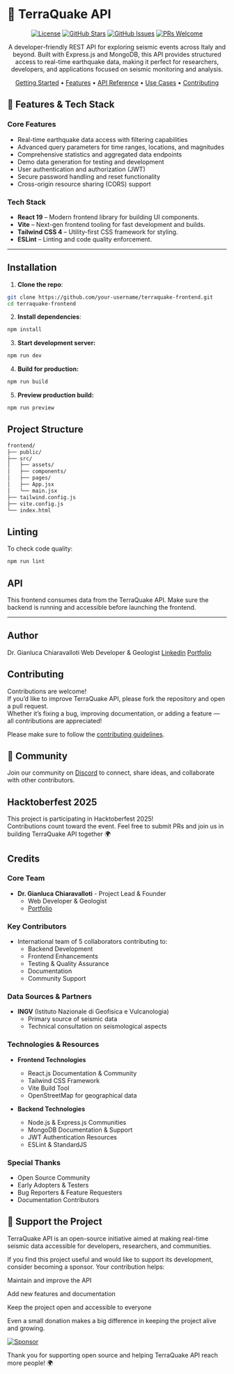 # 🌋 TerraQuake API

<div align="center">

[![License](https://img.shields.io/badge/License-AGPL%203.0-blue.svg)](https://github.com/nagcas/TerraQuakeApi/blob/main/LICENSE.md)
[![GitHub Stars](https://img.shields.io/github/stars/nagcas/TerraQuakeApi)](https://github.com/nagcas/TerraQuakeApi/stargazers)
[![GitHub Issues](https://img.shields.io/github/issues/nagcas/TerraQuakeApi)](https://github.com/nagcas/TerraQuakeApi/issues)
[![PRs Welcome](https://img.shields.io/badge/PRs-welcome-brightgreen.svg)](https://github.com/nagcas/TerraQuakeApi/blob/main/CONTRIBUTING.md)

A developer-friendly REST API for exploring seismic events across Italy and beyond. Built with Express.js and MongoDB, this API provides structured access to real-time earthquake data, making it perfect for researchers, developers, and applications focused on seismic monitoring and analysis.

[Getting Started](#getting-started) • [Features](#features) • [API Reference](#api-reference) • [Use Cases](#use-cases) • [Contributing](#contributing)

</div>


## 🚀 Features & Tech Stack

### Core Features

- Real-time earthquake data access with filtering capabilities
- Advanced query parameters for time ranges, locations, and magnitudes
- Comprehensive statistics and aggregated data endpoints
- Demo data generation for testing and development
- User authentication and authorization (JWT)
- Secure password handling and reset functionality
- Cross-origin resource sharing (CORS) support
### Tech Stack

- **React 19** – Modern frontend library for building UI components.
- **Vite** – Next-gen frontend tooling for fast development and builds.
- **Tailwind CSS 4** – Utility-first CSS framework for styling.
- **ESLint** – Linting and code quality enforcement.

---

## Installation

1. **Clone the repo**:

```bash
git clone https://github.com/your-username/terraquake-frontend.git
cd terraquake-frontend
```

2. **Install dependencies**:

```bash
npm install
```

3. **Start development server:**

```bash
npm run dev
```

4. **Build for production:**

```bash
npm run build
```

5. **Preview production build:**

```bash
npm run preview
```

## Project Structure

```bash
frontend/
├── public/
├── src/
│   ├── assets/
│   ├── components/
│   ├── pages/
│   ├── App.jsx
│   └── main.jsx
├── tailwind.config.js
├── vite.config.js
└── index.html
```

## Linting

To check code quality:

```bash
npm run lint
```

## API

This frontend consumes data from the TerraQuake API. Make sure the backend is running and accessible before launching the frontend.

---

## Author

Dr. Gianluca Chiaravalloti
Web Developer & Geologist
[Linkedin]() [Portfolio](https://portfolio-gianluca-phi.vercel.app/)

## Contributing

Contributions are welcome!  
If you’d like to improve TerraQuake API, please fork the repository and open a pull request.  
Whether it’s fixing a bug, improving documentation, or adding a feature — all contributions are appreciated!

Please make sure to follow the [contributing guidelines](CONTRIBUTING.md).

## 💬 Community

Join our community on [Discord](https://discord.gg/RDBp8KJB) to connect, share ideas, and collaborate with other contributors.

## Hacktoberfest 2025

This project is participating in Hacktoberfest 2025!  
Contributions count toward the event. Feel free to submit PRs and join us in building TerraQuake API together 🌍

## Credits

### Core Team

- **Dr. Gianluca Chiaravalloti** - Project Lead & Founder
  - Web Developer & Geologist
  - [Portfolio](https://portfolio-gianluca-phi.vercel.app/)

### Key Contributors

- International team of 5 collaborators contributing to:
  - Backend Development
  - Frontend Enhancements
  - Testing & Quality Assurance
  - Documentation
  - Community Support

### Data Sources & Partners

- **INGV** (Istituto Nazionale di Geofisica e Vulcanologia)
  - Primary source of seismic data
  - Technical consultation on seismological aspects

### Technologies & Resources

- **Frontend Technologies**

  - React.js Documentation & Community
  - Tailwind CSS Framework
  - Vite Build Tool
  - OpenStreetMap for geographical data

- **Backend Technologies**
  - Node.js & Express.js Communities
  - MongoDB Documentation & Support
  - JWT Authentication Resources
  - ESLint & StandardJS

### Special Thanks

- Open Source Community
- Early Adopters & Testers
- Bug Reporters & Feature Requesters
- Documentation Contributors

## 💖 Support the Project

TerraQuake API is an open-source initiative aimed at making real-time seismic data accessible for developers, researchers, and communities.

If you find this project useful and would like to support its development, consider becoming a sponsor.
Your contribution helps:

Maintain and improve the API

Add new features and documentation

Keep the project open and accessible to everyone

Even a small donation makes a big difference in keeping the project alive and growing.

[![Sponsor](https://img.shields.io/badge/Sponsor-GitHub-ff69b4?style=flat-square&logo=github)](https://github.com/sponsors/nagcas)

Thank you for supporting open source and helping TerraQuake API reach more people! 🌍